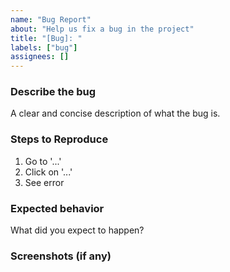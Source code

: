 ```yaml
---
name: "Bug Report"
about: "Help us fix a bug in the project"
title: "[Bug]: "
labels: ["bug"]
assignees: []
---
```


### Describe the bug
A clear and concise description of what the bug is.

### Steps to Reproduce
1. Go to '...'
2. Click on '...'
3. See error

### Expected behavior
What did you expect to happen?

### Screenshots (if any)
